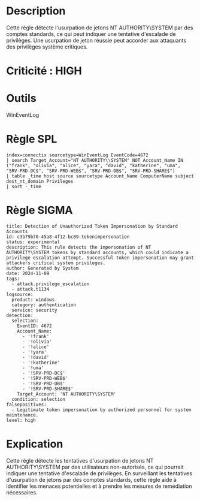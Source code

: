 # Description

Cette règle détecte l'usurpation de jetons NT AUTHORITY\SYSTEM par des comptes standards, ce qui peut indiquer une tentative d'escalade de privilèges. Une usurpation de jeton réussie peut accorder aux attaquants des privilèges système critiques.

# Criticité : **HIGH**

# Outils

WinEventLog

# Règle SPL

```
index=connectix sourcetype=WinEventLog EventCode=4672
| search Target_Account="NT AUTHORITY\\SYSTEM" NOT Account_Name IN ("frank", "olivia", "alice", "yara", "david", "katherine", "uma", "SRV-PRD-DC$", "SRV-PRD-WEB$", "SRV-PRD-DB$", "SRV-PRD-SHARE$")
| table _time host source sourcetype Account_Name ComputerName subject dest_nt_domain Privileges
| sort -_time
```

# Règle SIGMA

```
title: Detection of Unauthorized Token Impersonation by Standard Accounts
id: c3b79b70-45a8-4f12-bc89-tokenimpersonation
status: experimental
description: This rule detects the impersonation of NT AUTHORITY\SYSTEM tokens by standard accounts, which could indicate a privilege escalation attempt. Successful token impersonation may grant attackers critical system privileges.
author: Generated by System
date: 2024-11-09
tags:
  - attack.privilege_escalation
  - attack.t1134
logsource:
  product: windows
  category: authentication
  service: security
detection:
  selection:
    EventID: 4672
    Account_Name:
      - '!frank'
      - '!olivia'
      - '!alice'
      - '!yara'
      - '!david'
      - '!katherine'
      - '!uma'
      - '!SRV-PRD-DC$'
      - '!SRV-PRD-WEB$'
      - '!SRV-PRD-DB$'
      - '!SRV-PRD-SHARE$'
    Target_Account: 'NT AUTHORITY\SYSTEM'
  condition: selection
falsepositives:
  - Legitimate token impersonation by authorized personnel for system maintenance.
level: high
```

# Explication

Cette règle détecte les tentatives d'usurpation de jetons NT AUTHORITY\SYSTEM par des utilisateurs non-autorisés, ce qui pourrait indiquer une tentative d'escalade de privilèges. En surveillant les tentatives d'usurpation de jetons par des comptes standards, cette règle aide à identifier les menaces potentielles et à prendre les mesures de remédiation nécessaires.

